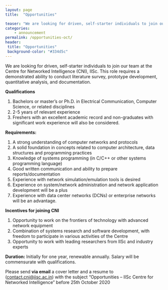 ```yaml
---
layout: page
title:  "Opportunities"

teaser: "We are looking for driven, self-starter individuals to join our team at the Centre for Networked Intelligence (CNI), IISc. This role requires a demonstrated ability to conduct literature survey, prototype development, quantitative analysis, and documentation." 
categories:
    - announcement
permalink: /opportunities-oct/
header:
 title: "Opportunities"
 background-color: "#334d5c"
---
```

We are looking for driven, self-starter individuals to join our team at the Centre for Networked Intelligence (CNI), IISc. This role requires a demonstrated ability to conduct literature survey, prototype development, quantitative analysis, and documentation.  

**Qualifications**

1. Bachelors or master’s or Ph.D. in Electrical Communication, Computer Science, or related disciplines 
2. 2-5 years of relevant experience 
3. Freshers with an excellent academic record and non-graduates with significant work experience will also be considered.

**Requirements:**

1. A strong understanding of computer networks and protocols 
2. A solid foundation in concepts related to computer architecture, data structures and programming practices
3. Knowledge of systems programming (in C/C++ or other systems programming language)
4. Good written communication and ability to prepare reports/documentation
5. Experience with network simulation/emulation tools is desired 
6. Experience on system/network administration and network application development will be a plus
7. Experience with data center networks (DCNs) or enterprise networks will be an advantage.

**Incentives for joining CNI**

1. Opportunity to work on the frontiers of technology with advanced network equipment 
2. Combination of systems research and software development, with freedom to participate in various activities of the Centre 
3. Opportunity to work with leading researchers from IISc and industry experts 

**Duration:** Initially for one year, renewable annually. Salary will be commensurate with qualifications. 

Please send **via email** a cover letter and a resume to ([contact.cni@iisc.ac.in](contact.cni@iisc.ac.in)) with the subject “Opportunities – IISc Centre for Networked Intelligence” before 25th October 2020 
